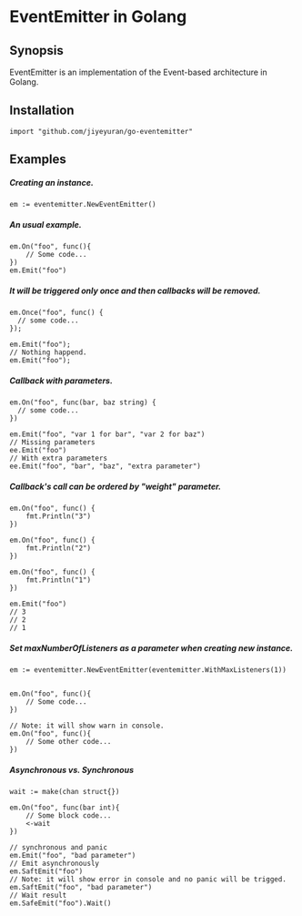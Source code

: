 # EventEmitter in Golang

## Synopsis

EventEmitter is an implementation of the Event-based architecture in Golang.

## Installation
```golang
import "github.com/jiyeyuran/go-eventemitter"
```

## Examples

##### Creating an instance.
```
em := eventemitter.NewEventEmitter()
```

##### An usual example.
```golang
em.On("foo", func(){
    // Some code...
})
em.Emit("foo")
```

##### It will be triggered only once and then callbacks will be removed.
```golang
em.Once("foo", func() {
  // some code...
});

em.Emit("foo");
// Nothing happend.
em.Emit("foo");
```

##### Callback with parameters.
```golang
em.On("foo", func(bar, baz string) {
  // some code...
})

em.Emit("foo", "var 1 for bar", "var 2 for baz")
// Missing parameters
ee.Emit("foo")
// With extra parameters
ee.Emit("foo", "bar", "baz", "extra parameter")
```

##### Callback's call can be ordered by "weight" parameter.
```golang
em.On("foo", func() {
    fmt.Println("3")
})

em.On("foo", func() {
    fmt.Println("2")
})

em.On("foo", func() {
    fmt.Println("1")
})

em.Emit("foo")
// 3
// 2
// 1
```

##### Set maxNumberOfListeners as a parameter when creating new instance.
```golang
em := eventemitter.NewEventEmitter(eventemitter.WithMaxListeners(1))


em.On("foo", func(){
    // Some code...
})

// Note: it will show warn in console.
em.On("foo", func(){
    // Some other code...
})
```

##### Asynchronous vs. Synchronous
```golang
wait := make(chan struct{})

em.On("foo", func(bar int){
    // Some block code...
    <-wait
})

// synchronous and panic
em.Emit("foo", "bad parameter")
// Emit asynchronously
em.SaftEmit("foo")
// Note: it will show error in console and no panic will be trigged.
em.SaftEmit("foo", "bad parameter")
// Wait result
em.SafeEmit("foo").Wait()
```